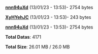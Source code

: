 [**nnn94uXd**](/data/nnn94uXd.txt) (13/01/23 - 13:53)- 2754 bytes

[**XyHYehJC**](/data/XyHYehJC.txt) (13/01/23 - 13:53)- 243 bytes

[**nnn94uXd**](/data/nnn94uXd.txt) (13/01/23 - 13:53)- 2754 bytes

**Total Datas**: 4171

**Total Size**: 26.01 MB / 26.0 MB